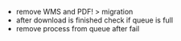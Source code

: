 - remove WMS and PDF! > migration
- after download is finished check if queue is full
- remove process from queue after fail